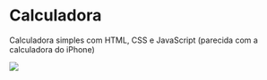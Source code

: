 # Calculadora
Calculadora simples com HTML, CSS e JavaScript (parecida com a calculadora do iPhone)

<img src="https://discord.com/channels/1137471416271388813/1137471417290608692/1137815479021473893">
